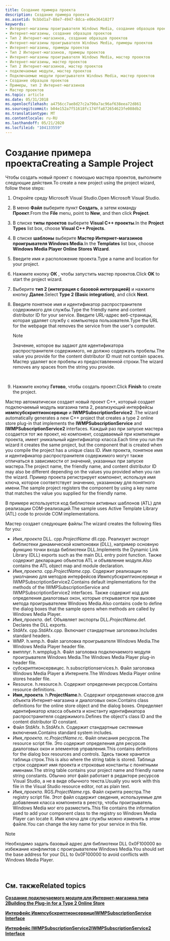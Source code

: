 ```yaml
---
title: Создание примера проекта
description: Создание примера проекта
ms.assetid: 9cbbd1a7-88e7-4947-8dca-e06e364102f7
keywords:
- Интернет-магазины проигрывателя Windows Media, создание образцов проектов
- Интернет-магазины, создание образцов проектов
- Тип 2 Интернет-магазинов, создание образцов проектов
- Интернет-магазины проигрывателя Windows Media, примеры проектов
- Интернет-магазины, примеры проектов
- Тип 2 Интернет-магазинов, примеры проектов
- Интернет-магазины проигрывателя Windows Media, мастер проектов
- Интернет-магазины, мастер проектов
- Тип 2 Интернет-магазинов, мастер проектов
- подключаемые модули, мастер проектов
- Подключаемые модули проигрывателя Windows Media, мастер проектов
- Создание образцов проектов
- Примеры, тип 2 Интернет-магазинов
- Мастер проектов
ms.topic: article
ms.date: 05/31/2018
ms.openlocfilehash: a4756cc7ae8d27c2a790a7ac96af638eea72d861
ms.sourcegitcommit: b04e152a7f51618fc174ffa872654623fe088db2
ms.translationtype: MT
ms.contentlocale: ru-RU
ms.lasthandoff: 05/21/2020
ms.locfileid: "104133559"
---
```

# <a name="creating-a-sample-project"></a><span data-ttu-id="3d39c-117">Создание примера проекта</span><span class="sxs-lookup"><span data-stu-id="3d39c-117">Creating a Sample Project</span></span>

<span data-ttu-id="3d39c-118">Чтобы создать новый проект с помощью мастера проектов, выполните следующие действия.</span><span class="sxs-lookup"><span data-stu-id="3d39c-118">To create a new project using the project wizard, follow these steps:</span></span>

1.  <span data-ttu-id="3d39c-119">Откройте среду Microsoft Visual Studio.</span><span class="sxs-lookup"><span data-stu-id="3d39c-119">Open Microsoft Visual Studio.</span></span>
2.  <span data-ttu-id="3d39c-120">В меню **Файл** выберите пункт **Создать**, а затем команду **Проект**.</span><span class="sxs-lookup"><span data-stu-id="3d39c-120">From the **File** menu, point to **New**, and then click **Project**.</span></span>
3.  <span data-ttu-id="3d39c-121">В списке **типы проектов** выберите **Visual C++ проекты**.</span><span class="sxs-lookup"><span data-stu-id="3d39c-121">In the **Project Types** list box, choose **Visual C++ Projects**.</span></span>
4.  <span data-ttu-id="3d39c-122">В списке **шаблоны** выберите **Мастер Интернет-магазинов проигрывателя Windows Media**.</span><span class="sxs-lookup"><span data-stu-id="3d39c-122">In the **Templates** list box, choose **Windows Media Player Online Stores Wizard**.</span></span>
5.  <span data-ttu-id="3d39c-123">Введите имя и расположение проекта.</span><span class="sxs-lookup"><span data-stu-id="3d39c-123">Type a name and location for your project.</span></span>
6.  <span data-ttu-id="3d39c-124">Нажмите кнопку **ОК** , чтобы запустить мастер проектов.</span><span class="sxs-lookup"><span data-stu-id="3d39c-124">Click **OK** to start the project wizard.</span></span>
7.  <span data-ttu-id="3d39c-125">Выберите **тип 2 (интеграция с базовой интеграцией)** и нажмите кнопку **Далее**.</span><span class="sxs-lookup"><span data-stu-id="3d39c-125">Select **Type 2 (Basic integration)**, and click **Next**.</span></span>
8.  <span data-ttu-id="3d39c-126">Введите понятное имя и идентификатор распространителя содержимого для службы.</span><span class="sxs-lookup"><span data-stu-id="3d39c-126">Type the friendly name and content distributor ID for your service.</span></span> <span data-ttu-id="3d39c-127">Введите URL-адрес веб-страницы, которая удаляет службу с компьютера пользователя.</span><span class="sxs-lookup"><span data-stu-id="3d39c-127">Type the URL for the webpage that removes the service from the user's computer.</span></span>
    > [!Note]  
    > <span data-ttu-id="3d39c-128">Значение, которое вы задают для идентификатора распространителя содержимого, не должно содержать пробелы.</span><span class="sxs-lookup"><span data-stu-id="3d39c-128">The value you provide for the content distributor ID must not contain spaces.</span></span> <span data-ttu-id="3d39c-129">Мастер удаляет все пробелы из предоставленной строки.</span><span class="sxs-lookup"><span data-stu-id="3d39c-129">The wizard removes any spaces from the string you provide.</span></span>

     

9.  <span data-ttu-id="3d39c-130">Нажмите кнопку **Готово**, чтобы создать проект.</span><span class="sxs-lookup"><span data-stu-id="3d39c-130">Click **Finish** to create the project.</span></span>

<span data-ttu-id="3d39c-131">Мастер автоматически создает новый проект C++, который создает подключаемый модуль магазина типа 2, реализующий интерфейсы **ивмпсубскриптионсервице** и **IWMPSubscriptionService2** .</span><span class="sxs-lookup"><span data-stu-id="3d39c-131">The wizard automatically generates a new C++ project that creates a type 2 online store plug-in that implements the **IWMPSubscriptionService** and **IWMPSubscriptionService2** interfaces.</span></span> <span data-ttu-id="3d39c-132">Каждый раз при запуске мастера создается тот же проект, но компонент, создаваемый при компиляции проекта, имеет уникальный идентификатор класса.</span><span class="sxs-lookup"><span data-stu-id="3d39c-132">Each time you run the wizard it creates the same project, but the component that is created when you compile the project has a unique class ID.</span></span> <span data-ttu-id="3d39c-133">Имя проекта, понятное имя и идентификатор распространителя содержимого могут также отличаться в зависимости от значений, указанных при запуске мастера.</span><span class="sxs-lookup"><span data-stu-id="3d39c-133">The project name, the friendly name, and content distributor ID may also be different depending on the values you provided when you ran the wizard.</span></span> <span data-ttu-id="3d39c-134">Пример проекта регистрирует компонент, используя имя ключа, которое соответствует значению, указанному для понятного имени.</span><span class="sxs-lookup"><span data-stu-id="3d39c-134">The sample project registers the component by using a key name that matches the value you supplied for the friendly name.</span></span>

<span data-ttu-id="3d39c-135">В примере используется код библиотеки активных шаблонов (ATL) для реализации COM-реализаций.</span><span class="sxs-lookup"><span data-stu-id="3d39c-135">The sample uses Active Template Library (ATL) code to provide COM implementations.</span></span>

<span data-ttu-id="3d39c-136">Мастер создает следующие файлы:</span><span class="sxs-lookup"><span data-stu-id="3d39c-136">The wizard creates the following files for you:</span></span>

-   <span data-ttu-id="3d39c-137">*Имя_проекта* DLL. cpp.</span><span class="sxs-lookup"><span data-stu-id="3d39c-137">*ProjectName* dll.cpp.</span></span> <span data-ttu-id="3d39c-138">Реализует экспорт библиотеки динамической компоновки (DLL), например основную функцию точки входа библиотеки DLL.</span><span class="sxs-lookup"><span data-stu-id="3d39c-138">Implements the Dynamic Link Library (DLL) exports such as the main DLL entry point function.</span></span> <span data-ttu-id="3d39c-139">Также содержит декларацию объектов ATL и объявление модуля.</span><span class="sxs-lookup"><span data-stu-id="3d39c-139">Also contains the ATL object map and module declaration.</span></span>
-   <span data-ttu-id="3d39c-140">*Имя_проекта*. cpp.</span><span class="sxs-lookup"><span data-stu-id="3d39c-140">*ProjectName*.cpp.</span></span> <span data-ttu-id="3d39c-141">Содержит реализации по умолчанию для методов интерфейсов Ивмпсубскриптионсервице и IWMPSubscriptionService2.</span><span class="sxs-lookup"><span data-stu-id="3d39c-141">Contains default implementations for the methods of the IWMPSubscriptionService and IWMPSubscriptionService2 interfaces.</span></span> <span data-ttu-id="3d39c-142">Также содержит код для определения диалоговых окон, которые открывается при вызове метода проигрывателем Windows Media.</span><span class="sxs-lookup"><span data-stu-id="3d39c-142">Also contains code to define the dialog boxes that the sample opens when methods are called by Windows Media Player.</span></span>
-   <span data-ttu-id="3d39c-143">*Имя_проекта*. def. Объявляет экспорты DLL.</span><span class="sxs-lookup"><span data-stu-id="3d39c-143">*ProjectName*.def. Declares the DLL exports.</span></span>
-   <span data-ttu-id="3d39c-144">StdAfx. cpp.</span><span class="sxs-lookup"><span data-stu-id="3d39c-144">StdAfx.cpp.</span></span> <span data-ttu-id="3d39c-145">Включает стандартные заголовки.</span><span class="sxs-lookup"><span data-stu-id="3d39c-145">Includes standard headers.</span></span>
-   <span data-ttu-id="3d39c-146">WMP. h.</span><span class="sxs-lookup"><span data-stu-id="3d39c-146">wmp.h.</span></span> <span data-ttu-id="3d39c-147">Файл заголовка проигрывателя Windows Media.</span><span class="sxs-lookup"><span data-stu-id="3d39c-147">The Windows Media Player header file.</span></span>
-   <span data-ttu-id="3d39c-148">вмпплуг. h.</span><span class="sxs-lookup"><span data-stu-id="3d39c-148">wmpplug.h.</span></span> <span data-ttu-id="3d39c-149">Файл заголовка подключаемого модуля проигрывателя Windows Media.</span><span class="sxs-lookup"><span data-stu-id="3d39c-149">The Windows Media Player plug-in header file.</span></span>
-   <span data-ttu-id="3d39c-150">субскриптионсервицес. h.</span><span class="sxs-lookup"><span data-stu-id="3d39c-150">subscriptionservices.h.</span></span> <span data-ttu-id="3d39c-151">Файл заголовка Windows Media Player в Интернете.</span><span class="sxs-lookup"><span data-stu-id="3d39c-151">The Windows Media Player online stores header file.</span></span>
-   <span data-ttu-id="3d39c-152">Resource. h.</span><span class="sxs-lookup"><span data-stu-id="3d39c-152">resource.h.</span></span> <span data-ttu-id="3d39c-153">Содержит определения ресурсов.</span><span class="sxs-lookup"><span data-stu-id="3d39c-153">Contains resource definitions.</span></span>
-   <span data-ttu-id="3d39c-154">**Имя_проекта**. h.</span><span class="sxs-lookup"><span data-stu-id="3d39c-154">**ProjectName**.h.</span></span> <span data-ttu-id="3d39c-155">Содержит определения классов для объекта Интернет-магазина и диалоговых окон.</span><span class="sxs-lookup"><span data-stu-id="3d39c-155">Contains class definitions for the online store object and the dialog boxes.</span></span> <span data-ttu-id="3d39c-156">Определяет идентификатор класса объекта и константу идентификатора распространителя содержимого.</span><span class="sxs-lookup"><span data-stu-id="3d39c-156">Defines the object's class ID and the content distributor ID constant.</span></span>
-   <span data-ttu-id="3d39c-157">Файл StdAfx. h.</span><span class="sxs-lookup"><span data-stu-id="3d39c-157">StdAfx.h.</span></span> <span data-ttu-id="3d39c-158">Содержит стандартные системные включения.</span><span class="sxs-lookup"><span data-stu-id="3d39c-158">Contains standard system includes.</span></span>
-   <span data-ttu-id="3d39c-159">*Имя_проекта*. rc.</span><span class="sxs-lookup"><span data-stu-id="3d39c-159">*ProjectName*.rc.</span></span> <span data-ttu-id="3d39c-160">Файл описания ресурсов.</span><span class="sxs-lookup"><span data-stu-id="3d39c-160">The resource script file.</span></span> <span data-ttu-id="3d39c-161">Это содержит определения для ресурсов диалоговых окон и элементов управления.</span><span class="sxs-lookup"><span data-stu-id="3d39c-161">This contains definitions for the dialog box resources and controls.</span></span> <span data-ttu-id="3d39c-162">Здесь также хранится таблица строк.</span><span class="sxs-lookup"><span data-stu-id="3d39c-162">This is also where the string table is stored.</span></span> <span data-ttu-id="3d39c-163">Таблица строк содержит имя проекта и строковые константы с понятными именами.</span><span class="sxs-lookup"><span data-stu-id="3d39c-163">The string table contains your project name and friendly name string constants.</span></span> <span data-ttu-id="3d39c-164">Обычно этот файл работает в редакторе ресурсов Visual Studio, а не в виде обычного текста.</span><span class="sxs-lookup"><span data-stu-id="3d39c-164">Usually you work with this file in the Visual Studio resource editor, not as plain text.</span></span>
-   <span data-ttu-id="3d39c-165">*Имя_проекта*. RGS.</span><span class="sxs-lookup"><span data-stu-id="3d39c-165">*ProjectName*.rgs.</span></span> <span data-ttu-id="3d39c-166">Файл скрипта реестра.</span><span class="sxs-lookup"><span data-stu-id="3d39c-166">The registry script file.</span></span> <span data-ttu-id="3d39c-167">Этот файл содержит сведения, используемые для добавления класса компонента в реестр, чтобы проигрыватель Windows Media мог его разместить.</span><span class="sxs-lookup"><span data-stu-id="3d39c-167">This file contains the information used to add your component class to the registry so Windows Media Player can locate it.</span></span> <span data-ttu-id="3d39c-168">Имя ключа для службы можно изменить в этом файле.</span><span class="sxs-lookup"><span data-stu-id="3d39c-168">You can change the key name for your service in this file.</span></span>

> [!Note]  
> <span data-ttu-id="3d39c-169">Необходимо задать базовый адрес для библиотеки DLL 0x0F100000 во избежание конфликтов с проигрывателем Windows Media.</span><span class="sxs-lookup"><span data-stu-id="3d39c-169">You should set the base address for your DLL to 0x0F100000 to avoid conflicts with Windows Media Player.</span></span>

 

## <a name="related-topics"></a><span data-ttu-id="3d39c-170">См. также</span><span class="sxs-lookup"><span data-stu-id="3d39c-170">Related topics</span></span>

<dl> <dt>

[<span data-ttu-id="3d39c-171">**Создание подключаемого модуля для Интернет-магазина типа 2**</span><span class="sxs-lookup"><span data-stu-id="3d39c-171">**Building the Plug-in for a Type 2 Online Store**</span></span>](building-the-plug-in-for-a-type-2-online-store.md)
</dt> <dt>

[<span data-ttu-id="3d39c-172">**Интерфейс Ивмпсубскриптионсервице**</span><span class="sxs-lookup"><span data-stu-id="3d39c-172">**IWMPSubscriptionService Interface**</span></span>](/previous-versions/windows/desktop/api/subscriptionservices/nn-subscriptionservices-iwmpsubscriptionservice)
</dt> <dt>

[<span data-ttu-id="3d39c-173">**Интерфейс IWMPSubscriptionService2**</span><span class="sxs-lookup"><span data-stu-id="3d39c-173">**IWMPSubscriptionService2 Interface**</span></span>](/previous-versions/windows/desktop/api/subscriptionservices/nn-subscriptionservices-iwmpsubscriptionservice2)
</dt> </dl>

 

 




